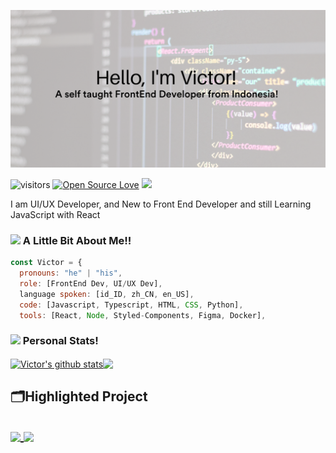 <p align="center"><img src="https://github.com/mzmznasipadang/mzmznasipadang/blob/main/images/images1.png" width="600"></p>

![visitors](https://visitor-badge.laobi.icu/badge?page_id=mzmznasipadang.mzmznasipadang) 
[![Open Source Love](https://badges.frapsoft.com/os/v1/open-source.svg?v=102)](https://github.com/ellerbrock/open-source-badge/)
<img src="https://img.shields.io/twitter/follow/mzmznasipadang?style=for-the-badge" width="180">

<p>I am UI/UX Developer, and New to Front End Developer and still Learning JavaScript with React<p/>

### <img src="https://media.giphy.com/media/CVAPfaCdZ1XUKY3MwZ/giphy.gif" width="50"> A Little Bit About Me!! 

```javascript
const Victor = {
  pronouns: "he" | "his",
  role: [FrontEnd Dev, UI/UX Dev], 
  language spoken: [id_ID, zh_CN, en_US],
  code: [Javascript, Typescript, HTML, CSS, Python],
  tools: [React, Node, Styled-Components, Figma, Docker],
```

### <img src="https://media.giphy.com/media/ICOgUNjpvO0PC/giphy.gif" width="100"> Personal Stats!

<a href="https://github.com/mzmznasipadang/mzmznasipadang"><img align="center" src="https://github-readme-stats.vercel.app/api?username=mzmznasipadang&show_icons=true&include_all_commits=true&theme=algolia&hide_border=true" alt="Victor's github stats" /></a><a href="https://github.com/mzmznasipadang/github-readme-stats"><img align="center" src="https://github-readme-stats.vercel.app/api/top-langs/?username=mzmznasipadang&layout=compact&theme=algolia&hide_border=true" /></a>

<h2>🗂️Highlighted Project<h2/>

<a href="https://github.com/mzmznasipadang/new-sycomora">
 <img align="center" src="https://github-readme-stats.vercel.app/api/pin/?username=mzmznasipadang&repo=new-sycomora&theme=cobalt&show_icons=true&include_all_commits=true" />
<a/>

<a href="https://github.com/sycomora/web-strapi">
 <img align="center" src="https://github-readme-stats.vercel.app/api/pin/?username=sycomora&repo=web-strapi&theme=cobalt&show_icons=true&include_all_commits=true" />
<a/>
